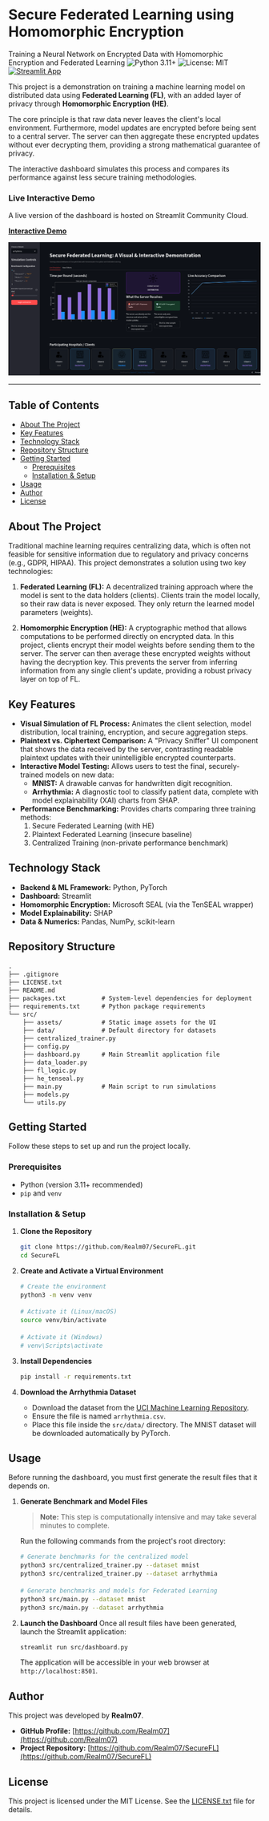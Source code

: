 # Secure Federated Learning using Homomorphic Encryption
Training a Neural Network on Encrypted Data with Homomorphic Encryption and Federated Learning
![Python 3.11+](https://img.shields.io/badge/python-3.11+-blue.svg)
![License: MIT](https://img.shields.io/badge/License-MIT-yellow.svg)
<a href="https://securefl.streamlit.app/" target="_blank"><img src="https://static.streamlit.io/badges/streamlit_badge_black_white.svg" alt="Streamlit App"></a>

This project is a demonstration on training a machine learning model on distributed data using **Federated Learning (FL)**, with an added layer of privacy through **Homomorphic Encryption (HE)**.

The core principle is that raw data never leaves the client's local environment. Furthermore, model updates are encrypted before being sent to a central server. The server can then aggregate these encrypted updates without ever decrypting them, providing a strong mathematical guarantee of privacy.

The interactive dashboard simulates this process and compares its performance against less secure training methodologies.

### Live Interactive Demo

A live version of the dashboard is hosted on Streamlit Community Cloud.

**[Interactive Demo](https://securefl.streamlit.app/)**

![Dashboard Demo](src/assets/demo.png)

---

## Table of Contents

- [About The Project](#about-the-project)
- [Key Features](#key-features)
- [Technology Stack](#technology-stack)
- [Repository Structure](#repository-structure)
- [Getting Started](#getting-started)
  - [Prerequisites](#prerequisites)
  - [Installation & Setup](#installation--setup)
- [Usage](#usage)
- [Author](#author)
- [License](#license)

## About The Project

Traditional machine learning requires centralizing data, which is often not feasible for sensitive information due to regulatory and privacy concerns (e.g., GDPR, HIPAA). This project demonstrates a solution using two key technologies:

1.  **Federated Learning (FL):** A decentralized training approach where the model is sent to the data holders (clients). Clients train the model locally, so their raw data is never exposed. They only return the learned model parameters (weights).

2.  **Homomorphic Encryption (HE):** A cryptographic method that allows computations to be performed directly on encrypted data. In this project, clients encrypt their model weights before sending them to the server. The server can then average these encrypted weights without having the decryption key. This prevents the server from inferring information from any single client's update, providing a robust privacy layer on top of FL.

## Key Features

-   **Visual Simulation of FL Process:** Animates the client selection, model distribution, local training, encryption, and secure aggregation steps.
-   **Plaintext vs. Ciphertext Comparison:** A "Privacy Sniffer" UI component that shows the data received by the server, contrasting readable plaintext updates with their unintelligible encrypted counterparts.
-   **Interactive Model Testing:** Allows users to test the final, securely-trained models on new data:
    -   **MNIST:** A drawable canvas for handwritten digit recognition.
    -   **Arrhythmia:** A diagnostic tool to classify patient data, complete with model explainability (XAI) charts from SHAP.
-   **Performance Benchmarking:** Provides charts comparing three training methods:
    1.  Secure Federated Learning (with HE)
    2.  Plaintext Federated Learning (insecure baseline)
    3.  Centralized Training (non-private performance benchmark)

## Technology Stack

-   **Backend & ML Framework:** Python, PyTorch
-   **Dashboard:** Streamlit
-   **Homomorphic Encryption:** Microsoft SEAL (via the TenSEAL wrapper)
-   **Model Explainability:** SHAP
-   **Data & Numerics:** Pandas, NumPy, scikit-learn

## Repository Structure

```
.
├── .gitignore
├── LICENSE.txt
├── README.md
├── packages.txt          # System-level dependencies for deployment
├── requirements.txt      # Python package requirements
└── src/
    ├── assets/           # Static image assets for the UI
    ├── data/             # Default directory for datasets
    ├── centralized_trainer.py
    ├── config.py
    ├── dashboard.py      # Main Streamlit application file
    ├── data_loader.py
    ├── fl_logic.py
    ├── he_tenseal.py
    ├── main.py           # Main script to run simulations
    ├── models.py
    └── utils.py
```

## Getting Started

Follow these steps to set up and run the project locally.

### Prerequisites

-   Python (version 3.11+ recommended)
-   `pip` and `venv`

### Installation & Setup

1.  **Clone the Repository**
    ```bash
    git clone https://github.com/Realm07/SecureFL.git
    cd SecureFL
    ```

2.  **Create and Activate a Virtual Environment**
    ```bash
    # Create the environment
    python3 -m venv venv

    # Activate it (Linux/macOS)
    source venv/bin/activate

    # Activate it (Windows)
    # venv\Scripts\activate
    ```

3.  **Install Dependencies**
    ```bash
    pip install -r requirements.txt
    ```

4.  **Download the Arrhythmia Dataset**
    -   Download the dataset from the [UCI Machine Learning Repository](https://archive.ics.uci.edu/dataset/5/arrhythmia).
    -   Ensure the file is named `arrhythmia.csv`.
    -   Place this file inside the `src/data/` directory. The MNIST dataset will be downloaded automatically by PyTorch.

## Usage

Before running the dashboard, you must first generate the result files that it depends on.

1.  **Generate Benchmark and Model Files**
    
    > **Note:** This step is computationally intensive and may take several minutes to complete.

    Run the following commands from the project's root directory:
    ```bash
    # Generate benchmarks for the centralized model
    python3 src/centralized_trainer.py --dataset mnist
    python3 src/centralized_trainer.py --dataset arrhythmia

    # Generate benchmarks and models for Federated Learning
    python3 src/main.py --dataset mnist
    python3 src/main.py --dataset arrhythmia
    ```

2.  **Launch the Dashboard**
    Once all result files have been generated, launch the Streamlit application:
    ```bash
    streamlit run src/dashboard.py
    ```
    The application will be accessible in your web browser at `http://localhost:8501`.

## Author

This project was developed by **Realm07**.

-   **GitHub Profile:** [https://github.com/Realm07](https://github.com/Realm07)
-   **Project Repository:** [https://github.com/Realm07/SecureFL](https://github.com/Realm07/SecureFL)

## License

This project is licensed under the MIT License. See the [LICENSE.txt](LICENSE.txt) file for details.
